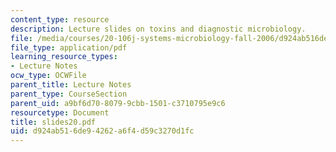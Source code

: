 ```yaml
---
content_type: resource
description: Lecture slides on toxins and diagnostic microbiology.
file: /media/courses/20-106j-systems-microbiology-fall-2006/d924ab516de94262a6f4d59c3270d1fc_slides20.pdf
file_type: application/pdf
learning_resource_types:
- Lecture Notes
ocw_type: OCWFile
parent_title: Lecture Notes
parent_type: CourseSection
parent_uid: a9bf6d70-8079-9cbb-1501-c3710795e9c6
resourcetype: Document
title: slides20.pdf
uid: d924ab51-6de9-4262-a6f4-d59c3270d1fc
---
```

